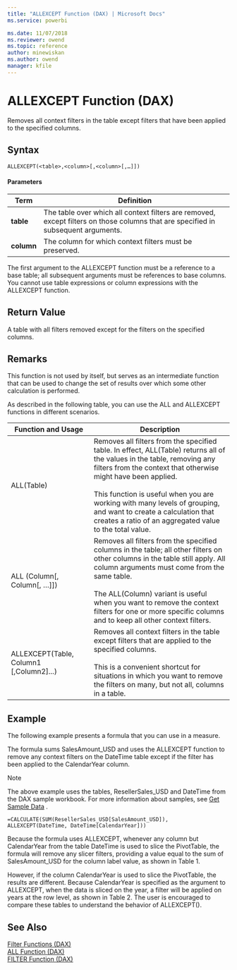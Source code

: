 ```yaml
---
title: "ALLEXCEPT Function (DAX) | Microsoft Docs"
ms.service: powerbi 

ms.date: 11/07/2018
ms.reviewer: owend
ms.topic: reference
author: minewiskan
ms.author: owend
manager: kfile
---
```

# ALLEXCEPT Function (DAX)
Removes all context filters in the table except filters that have been applied to the specified columns.  
  
## Syntax  
  
```dax
ALLEXCEPT(<table>,<column>[,<column>[,…]])  
```
  
#### Parameters  
  
|Term|Definition|  
|--------|--------------|  
|**table**|The table over which all context filters are removed, except filters on those columns that are specified in subsequent arguments.|  
|**column**|The column for which context filters must be preserved.|  
  
The first argument to the ALLEXCEPT function must be a reference to a base table; all subsequent arguments must be references to base columns. You cannot use table expressions or column expressions with the ALLEXCEPT function.  
  
## Return Value  
A table with all filters removed except for the filters on the specified columns.  
  
## Remarks  
This function is not used by itself, but serves as an intermediate function that can be used to change the set of results over which some other calculation is performed.  
  
As described in the following table, you can use the ALL and ALLEXCEPT functions in different scenarios.  
  
|Function and Usage|Description|  
|----------------------|---------------|  
|ALL(Table)|Removes all filters from the specified table. In effect, ALL(Table) returns all of the values in the table, removing any filters from the context that otherwise might have been applied.<br /><br />This function is useful when you are working with many levels of grouping, and want to create a calculation that creates a ratio of an aggregated value to the total value.|  
|ALL (Column[, Column[, …]])|Removes all filters from the specified columns in the table; all other filters on other columns in the table still apply. All column arguments must come from the same table.<br /><br />The ALL(Column) variant is useful when you want to remove the context filters for one or more specific columns and to keep all other context filters.|  
|ALLEXCEPT(Table, Column1 [,Column2]...)|Removes all context filters in the table except filters that are applied to the specified columns.<br /><br />This is a convenient shortcut for situations in which you want to remove the filters on many, but not all, columns in a table.|  
  
## Example  
The following example presents a formula that you can use in a measure.  
  
The formula sums SalesAmount_USD and uses the ALLEXCEPT function to remove any context filters on the DateTime table except if the filter has been applied to the CalendarYear column.  
  
> [!NOTE]  
> The above example uses the tables, ResellerSales_USD and DateTime from the DAX sample workbook. For more information about samples, see [Get Sample Data](https://go.microsoft.com/fwlink/?LinkId=164474) .  
  
```dax
=CALCULATE(SUM(ResellerSales_USD[SalesAmount_USD]), ALLEXCEPT(DateTime, DateTime[CalendarYear]))  
```

Because the formula uses ALLEXCEPT, whenever any column but CalendarYear from the table DateTime is used to slice the PivotTable, the formula will remove any slicer filters, providing a value equal to the sum of SalesAmount_USD for the column label value, as shown in Table 1.  
  
However, if the column CalendarYear is used to slice the PivotTable, the results are different. Because CalendarYear is specified as the argument to ALLEXCEPT, when the data is sliced on the year, a filter will be applied on years at the row level, as shown in Table 2. The user is encouraged to compare these tables to understand the behavior of ALLEXCEPT().  
  
## See Also  
[Filter Functions &#40;DAX&#41;](filter-functions-dax.md)  
[ALL Function &#40;DAX&#41;](all-function-dax.md)  
[FILTER Function &#40;DAX&#41;](filter-function-dax.md)  
  
